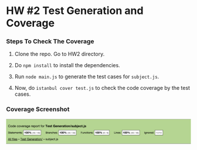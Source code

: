 # HW #2 Test Generation and Coverage

### Steps To Check The Coverage

1. Clone the repo. Go to HW2 directory.

2. Do ```npm install``` to install the dependencies.

3. Run ```node main.js``` to generate the test cases for ```subject.js```.

4. Now, do ```istanbul cover test.js``` to check the code coverage by the test cases.

### Coverage Screenshot

![alt text](https://github.com/kumar-utsav/HW/blob/master/HW2/Coverage.png "Coverage")
